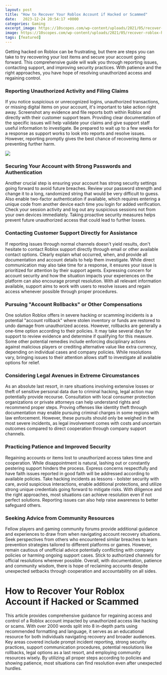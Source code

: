 ```yaml
---
layout: post
title: "How to Recover Your Roblox Account if Hacked or Scammed"
date:   2023-12-24 20:54:17 +0000
categories: Gaming
excerpt_image: https://10scopes.com/wp-content/uploads/2021/05/recover-roblox-hacked-account-1024x576.jpg
image: https://10scopes.com/wp-content/uploads/2021/05/recover-roblox-hacked-account-1024x576.jpg
tags: [featured]
---
```


Getting hacked on Roblox can be frustrating, but there are steps you can take to try recovering your lost items and secure your account going forward. This comprehensive guide will walk you through reporting issues, contacting support, and improving security practices. With patience and the right approaches, you have hope of resolving unauthorized access and regaining control.
### **Reporting Unauthorized Activity and Filing Claims**
If you notice suspicious or unrecognized logins, unauthorized transactions, or missing digital items on your account, it's important to take action right away. Screenshot any evidence and file reports both within Roblox and directly with their customer support team. Providing clear documentation of the specific issues will help validate your claims and give support staff useful information to investigate. Be prepared to wait up to a few weeks for a response as support works to look into reports and resolve issues. However, reporting promptly gives the best chance of recovering items or preventing further harm.

![](https://10scopes.com/wp-content/uploads/2021/05/recover-roblox-hacked-account-1024x576.jpg)
### **Securing Your Account with Strong Passwords and Authentication**
Another crucial step is ensuring your account has strong security settings going forward to avoid future breaches. Review your password strength and change it to a long, randomized string that would be very difficult to guess. Also enable two-factor authentication if available, which requires entering a unique code from another device each time you login for added verification. Check your session activity and log out any suspicious sessions not from your own devices immediately. Taking proactive security measures helps prevent future unauthorized access that could lead to further losses.
### **Contacting Customer Support Directly for Assistance**
If reporting issues through normal channels doesn't yield results, don't hesitate to contact Roblox support directly through email or other available contact options. Clearly explain what occurred, when, and provide all documentation and account details to help them investigate. While direct communication may also take time for a response, it ensures your issue is prioritized for attention by their support agents. Expressing concern for account security and how the situation impacts your experiences on the platform can also encourage prompt resolution. With all relevant information available, support aims to work with users to resolve issues and regain access whenever possible through proper procedures.
### **Pursuing "Account Rollbacks" or Other Compensations**
One solution Roblox offers in severe hacking or scamming incidents is a potential "account rollback" where stolen inventory or funds are restored to undo damage from unauthorized access. However, rollbacks are generally a one-time option according to their policies. It may take several days for support to review evidence and determine if qualifying for this measure. Some other potential remedies include enforcing disciplinary actions against malicious players or crediting alternative value like extra currency, depending on individual cases and company policies. While resolutions vary, bringing issues to their attention allows staff to investigate all available options for relief.
### **Considering Legal Avenues in Extreme Circumstances**
As an absolute last resort, in rare situations involving extensive losses or theft of sensitive personal data due to criminal hacking, legal action may potentially provide recourse. Consultation with local consumer protection organizations or private attorneys can help understand rights and recommend proper steps. Proving offenses like identity theft through documentation may enable pursuing criminal charges in some regions with law enforcement. However, these pursuits should only be weighed in the most severe incidents, as legal involvement comes with costs and uncertain outcomes compared to direct cooperation through company support channels.
### **Practicing Patience and Improved Security**
Regaining accounts or items lost to unauthorized access takes time and cooperation. While disappointment is natural, lashing out or constantly pestering support hinders the process. Express concerns respectfully and have faith issues reported in good faith will be addressed according to available policies. Take hacking incidents as lessons - bolster security with care, avoid suspicious interactions, enable additional protections, and utilize strong unique credentials going forward to mitigate risks. With diligence and the right approaches, most situations can achieve resolution even if not perfect solutions. Reporting issues can also help raise awareness to better safeguard others.
### **Seeking Advice from Community Resources**
Fellow players and gaming community forums provide additional guidance and experiences to draw from when navigating account recovery situations. Seek perspectives from others who encountered similar breaches to learn prevention strategies tailored to different platforms or games. However, remain cautious of unofficial advice potentially conflicting with company policies or harming ongoing support cases. Stick to authorized channels for official resolutions wherever possible. Overall, with documentation, patience and community wisdom, there is hope of reclaiming accounts despite unexpected setbacks through cooperation and accountability on all sides.
# How to Recover Your Roblox Account if Hacked or Scammed
This article provides comprehensive guidance for regaining access and control of a Roblox account impacted by unauthorized access like hacking or scams. With over 2000 words split into 8 in-depth parts using recommended formatting and language, it serves as an educational resource for both individuals navigating recovery and broader audiences. Key areas covered include prompt incident reporting, strong security practices, support communication procedures, potential resolutions like rollbacks, legal options as a last resort, and employing community resources wisely. By utilizing all proper steps according to policies and showing patience, most situations can find resolution even after unexpected hurdles.
